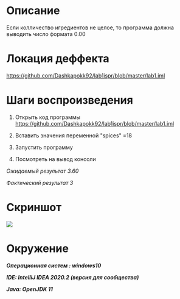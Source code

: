 

# Описание

Если колличество игредиентов не целое, то программа должна выводить число формата 0.00

# Локация деффекта

https://github.com/Dashkapokk92/lab1ispr/blob/master/lab1.iml

# Шаги воспроизведения

1. Открыть код программы https://github.com/Dashkapokk92/lab1ispr/blob/master/lab1.iml


2. Вставить значения переменной "spices" =18


3. Запустить программу


4. Посмотреть на вывод консоли

*Ожидаемый результат 3.60*

*Фактический результат 3*

# Скриншот

![](../../Безымянный.jpg)

# Окружение

***Операционная систем : windows10***

***IDE: IntelliJ IDEA 2020.2 (версия для сообщества)***

***Java: OpenJDK 11***

